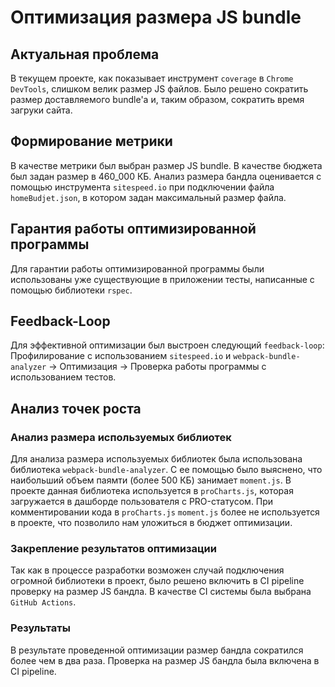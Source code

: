# Оптимизация размера JS bundle

## Актуальная проблема

В текущем проекте, как показывает инструмент `coverage` в `Chrome DevTools`, слишком велик размер JS
файлов. Было решено сократить размер доставляемого bundle'a и, таким образом, сократить время
загруки сайта.

## Формирование метрики

В качестве метрики был выбран размер JS bundle. В качестве бюджета был задан размер в 460_000 КБ.
Анализ размера бандла оценивается с помощью инструмента `sitespeed.io` при подключении файла
`homeBudjet.json`, в котором задан максимальный размер файла.

## Гарантия работы оптимизированной программы

Для гарантии работы оптимизированной программы были использованы уже существующие в приложении
тесты, написанные с помощью библиотеки `rspec`.

## Feedback-Loop

Для эффективной оптимизации был выстроен следующий `feedback-loop`: Профилирование с использованием
`sitespeed.io` и `webpack-bundle-analyzer` -> Оптимизация ->
Проверка работы программы с использованием тестов.

## Анализ точек роста

### Анализ размера используемых библиотек

Для анализа размера используемых библиотек была использована библиотека `webpack-bundle-analyzer`.
С ее помощью было выяснено, что наибольший объем паямти (более 500 КБ) занимает `moment.js`. В
проекте данная библиотека используется в `proCharts.js`, которая загружается в дашборде пользователя
с PRO-статусом. При комментировании кода в `proCharts.js` `moment.js` более не используется в
проекте, что позволило нам уложиться в бюджет оптимизации.

### Закрепление результатов оптимизации

Так как в процессе разработки возможен случай подключения огромной библиотеки в проект, было решено
включить в CI pipeline проверку на размер JS бандла. В качестве CI системы была выбрана
`GitHub Actions`.

### Результаты

В результате проведенной оптимизации размер бандла сократился более чем в два раза. Проверка на
размер JS бандла была включена в CI pipeline.
